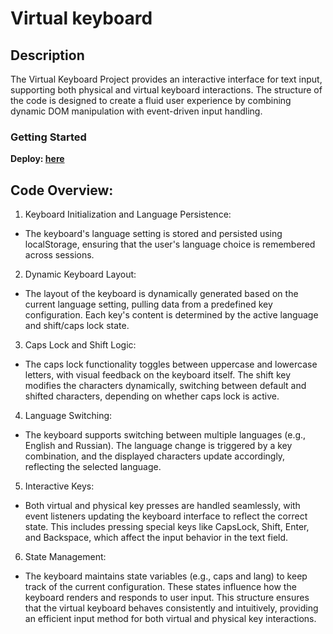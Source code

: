 # Virtual keyboard

## Description

The Virtual Keyboard Project provides an interactive interface for text input, supporting both physical and virtual keyboard interactions. The structure of the code is designed to create a fluid user experience by combining dynamic DOM manipulation with event-driven input handling.

### Getting Started
**Deploy: [here](https://kristilight.github.io/virtual-keyboard/)**

## Code Overview:
1. Keyboard Initialization and Language Persistence:
- The keyboard's language setting is stored and persisted using localStorage, ensuring that the user's language choice is remembered across sessions.

2. Dynamic Keyboard Layout:
- The layout of the keyboard is dynamically generated based on the current language setting, pulling data from a predefined key configuration. Each key's content is determined by the active language and shift/caps lock state.

3. Caps Lock and Shift Logic:
- The caps lock functionality toggles between uppercase and lowercase letters, with visual feedback on the keyboard itself. The shift key modifies the characters dynamically, switching between default and shifted characters, depending on whether caps lock is active.

4. Language Switching:
- The keyboard supports switching between multiple languages (e.g., English and Russian). The language change is triggered by a key combination, and the displayed characters update accordingly, reflecting the selected language.
  
5. Interactive Keys:
- Both virtual and physical key presses are handled seamlessly, with event listeners updating the keyboard interface to reflect the correct state. This includes pressing special keys like CapsLock, Shift, Enter, and Backspace, which affect the input behavior in the text field.

6. State Management:
- The keyboard maintains state variables (e.g., caps and lang) to keep track of the current configuration. These states influence how the keyboard renders and responds to user input.
This structure ensures that the virtual keyboard behaves consistently and intuitively, providing an efficient input method for both virtual and physical key interactions.

